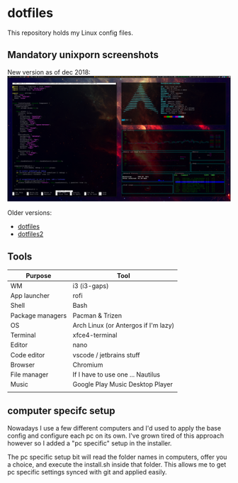 # dotfiles

This repository holds my Linux config files.

## Mandatory unixporn screenshots

New version as of dec 2018:
[![dotfiles](media/dotfiles3.png)](https://raw.githubusercontent.com/Mastermindzh/dotfiles/master/media/dotfiles3.png)

Older versions:

- [dotfiles](media/dotfiles.png)
- [dotfiles2](media/dotfiles2.png)

## Tools

| Purpose          | Tool                                 |
| ---------------- | ------------------------------------ |
| WM               | i3 (i3-gaps)                         |
| App launcher     | rofi                                 |
| Shell            | Bash                                 |
| Package managers | Pacman & Trizen                      |
| OS               | Arch Linux (or Antergos if I'm lazy) |
| Terminal         | xfce4-terminal                       |
| Editor           | nano                                 |
| Code editor      | vscode / jetbrains stuff             |
| Browser          | Chromium                             |
| File manager     | If I have to use one ... Nautilus    |
| Music            | Google Play Music Desktop Player     |
|                  |                                      |

## computer specifc setup

Nowadays I use a few different computers and I'd used to apply the base config and configure each pc on its own.
I've grown tired of this approach however so I added a "pc specific" setup in the installer.

The pc specific setup bit will read the folder names in computers, offer you a choice, and execute the install.sh inside that folder.
This allows me to get pc specific settings synced with git and applied easily.
